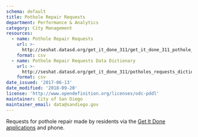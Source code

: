 ```yaml
---
schema: default
title: Pothole Repair Requests
department: Performance & Analytics
category: City Management
resources:
  - name: Pothole Repair Requests
    url: >-
      http://seshat.datasd.org/get_it_done_311/get_it_done_311_pothole_requests_datasd.csv
    format: csv
  - name: Pothole Repair Requests Data Dictionary
    url: >-
      http://seshat.datasd.org/get_it_done_311/potholes_requests_dictionary_datasd.csv
    format: csv
date_issued: '2017-06-13'
date_modified: '2018-09-20'
license: 'http://www.opendefinition.org/licenses/odc-pddl'
maintainer: City of San Diego
maintainer_email: data@sandiego.gov
---
```

Requests for pothole repair made by residents via the
<a href="https://www.sandiego.gov/get-it-done" target="_blank" rel="noopener">
Get It Done applications</a> and phone.
